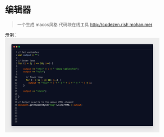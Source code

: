 # 编辑器

> 一个生成 macos风格 代码块在线工具
> http://codezen.rishimohan.me/

示例：
![afd](../static/imgs/codezen.jpg)

